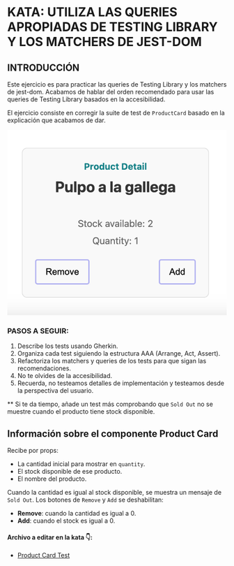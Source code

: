 # KATA: UTILIZA LAS QUERIES APROPIADAS DE TESTING LIBRARY Y LOS MATCHERS DE JEST-DOM

## INTRODUCCIÓN

Este ejercicio es para practicar las queries de Testing Library y los matchers de jest-dom. Acabamos de hablar del
orden recomendado para usar las queries de Testing Library basados en la accesibilidad.

El ejercicio consiste en corregir la suite de test de `ProductCard` basado en la explicación que acabamos de dar.

![/assets/product-card.png](../../../public/assets/product-card.png)

### PASOS A SEGUIR:

1. Describe los tests usando Gherkin.
2. Organiza cada test siguiendo la estructura AAA (Arrange, Act, Assert).
3. Refactoriza los matchers y queries de los tests para que sigan las recomendaciones.
4. No te olvides de la accesibilidad.
4. Recuerda, no testeamos detalles de implementación y testeamos desde la perspectiva del usuario.

** Si te da tiempo, añade un test más comprobando que `Sold Out` no se muestre cuando el producto tiene stock
disponible.

## Información sobre el componente Product Card

Recibe por props:

- La cantidad inicial para mostrar en `quantity`.
- El stock disponible de ese producto.
- El nombre del producto.

Cuando la cantidad es igual al stock disponible, se muestra un mensaje de `Sold Out`.
Los botones de `Remove` y `Add` se deshabilitan:

- **Remove**: cuando la cantidad es igual a 0.
- **Add**: cuando el stock es igual a 0.

#### Archivo a editar en la kata 👇:

- [Product Card Test](../../../src/katas/kata-1/ProductCard.test.tsx)

